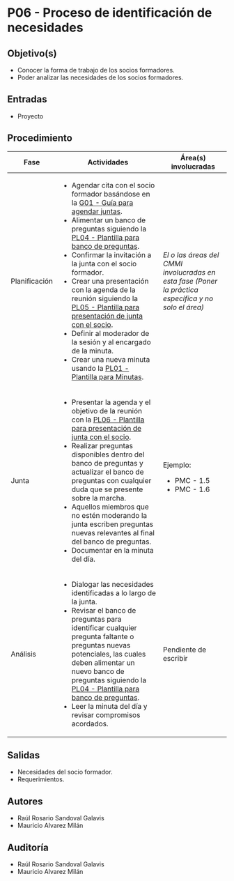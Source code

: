 # P06 - Proceso de identificación de necesidades

## Objetivo(s)

- Conocer la forma de trabajo de los socios formadores.
- Poder analizar las necesidades de los socios formadores.

## Entradas

- Proyecto 

## Procedimiento


| Fase |   Actividades   | Área(s) involucradas |
|------|:---------------:|--------------------|
| Planificación | <ul align="left"><li>Agendar cita con el socio formador basándose en la [G01 - Guía para agendar juntas](../guias/G01-guia-para-agendar-juntas ).</li><li>Alimentar un banco de preguntas siguiendo la [PL04 - Plantilla para banco de preguntas](../plantillas/PL05-plantilla-para-banco-de-preguntas ).</li><li>Confirmar la invitación a la junta con el socio formador.</li><li>Crear una presentación con la agenda de la reunión siguiendo la [PL05 - Plantilla para presentación de junta con el socio](../plantillas/PL06-plantilla-para-presentacion-junta-socio ).</li><li>Definir al moderador de la sesión y al encargado de la minuta.</li><li>Crear una nueva minuta usando la [PL01 - Plantilla para Minutas](../plantillas/PL01-plantilla-para-minutas ).</li></ul> | _El o las áreas del CMMI involucradas en esta fase (Poner la práctica específica y no solo el área)_ |
| Junta | <ul align="left"><li>Presentar la agenda y el objetivo de la reunión con la [PL06 - Plantilla para presentación de junta con el socio](../plantillas/PL06-plantilla-para-presentacion-junta-socio ).</li><li>Realizar preguntas disponibles dentro del banco de preguntas y actualizar el banco de preguntas con cualquier duda que se presente sobre la marcha.</li><li>Aquellos miembros que no estén moderando la junta escriben preguntas nuevas relevantes al final del banco de preguntas.</li><li>Documentar en la minuta del día.</li></ul> | Ejemplo: <ul><li>PMC - 1.5</li><li>PMC - 1.6</li></ul> |
| Análisis | <ul align="left"><li>Dialogar las necesidades identificadas a lo largo de la junta.</li><li>Revisar el banco de preguntas para identificar cualquier pregunta faltante o preguntas nuevas potenciales, las cuales deben alimentar un nuevo banco de preguntas siguiendo la [PL04 - Plantilla para banco de preguntas](../plantillas/PL05-plantilla-para-banco-de-preguntas ).</li><li>Leer la minuta del día y revisar compromisos acordados.</li></ul> | Pendiente de escribir |

## Salidas

- Necesidades del socio formador.
- Requerimientos.

## Autores

- Raúl Rosario Sandoval Galavis
- Mauricio Alvarez Milán

## Auditoría

- Raúl Rosario Sandoval Galavis
- Mauricio Alvarez Milán